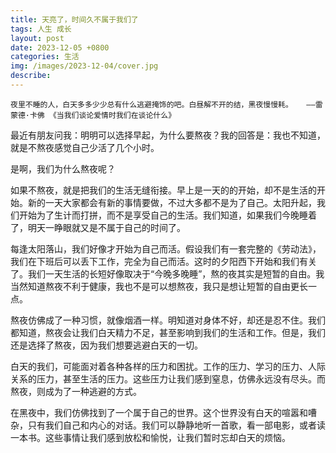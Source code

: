 ```yaml
---
title: 天亮了，时间久不属于我们了
tags: 人生 成长
layout: post
date: 2023-12-05 +0800
categories: 生活
img: /images/2023-12-04/cover.jpg
describe: 
---
```

`夜里不睡的人，白天多多少少总有什么逃避掩饰的吧。白昼解不开的结，黑夜慢慢耗。   ——雷蒙德·卡佛 《当我们谈论爱情时我们在谈论什么》`

最近有朋友问我：明明可以选择早起，为什么要熬夜？我的回答是：我也不知道，就是不熬夜感觉自己少活了几个小时。

是啊，我们为什么熬夜呢？

如果不熬夜，就是把我们的生活无缝衔接。早上是一天的的开始，却不是生活的开始。新的一天大家都会有新的事情要做，不过大多都不是为了自己。太阳升起，我们开始为了生计而打拼，而不是享受自己的生活。我们知道，如果我们今晚睡着了，明天一睁眼就又是不属于自己的时间了。

每逢太阳落山，我们好像才开始为自己而活。假设我们有一套完整的《劳动法》，我们在下班后可以丢下工作，完全为自己而活。这时的夕阳西下开始和我们有关了。我们一天生活的长短好像取决于“今晚多晚睡”，熬的夜其实是短暂的自由。我当然知道熬夜不利于健康，我也不是可以想熬夜，我只是想让短暂的自由更长一点。

熬夜仿佛成了一种习惯，就像烟酒一样。明知道对身体不好，却还是忍不住。我们都知道，熬夜会让我们白天精力不足，甚至影响到我们的生活和工作。但是，我们还是选择了熬夜，因为我们想要逃避白天的一切。

白天的我们，可能面对着各种各样的压力和困扰。工作的压力、学习的压力、人际关系的压力，甚至生活的压力。这些压力让我们感到窒息，仿佛永远没有尽头。而熬夜，则成为了一种逃避的方式。

在黑夜中，我们仿佛找到了一个属于自己的世界。这个世界没有白天的喧嚣和嘈杂，只有我们自己和内心的对话。我们可以静静地听一首歌，看一部电影，或者读一本书。这些事情让我们感到放松和愉悦，让我们暂时忘却白天的烦恼。
